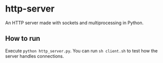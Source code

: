 # http-server
An HTTP server made with sockets and multiprocessing in Python.

## How to run
Execute `python http_server.py`. You can run `sh client.sh` to test how the server handles connections.
